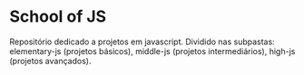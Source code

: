 # School of JS
Repositório dedicado a projetos em javascript. Dividido nas subpastas: elementary-js (projetos básicos), middle-js (projetos intermediários), high-js (projetos avançados).
